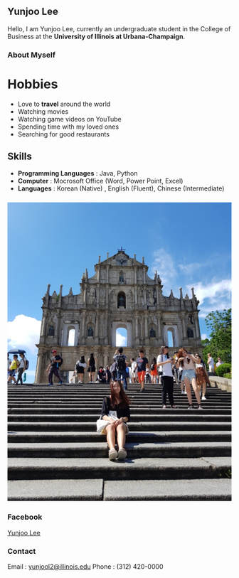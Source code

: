 ## Yunjoo Lee

Hello, I am Yunjoo Lee, currently an undergraduate student in the College of Business at the **University of Illinois at Urbana-Champaign**. 


### About Myself

# Hobbies
- Love to **travel** around the world
- Watching movies
- Watching game videos on YouTube
- Spending time with my loved ones
- Searching for good restaurants

## Skills
- **Programming Languages** : Java, Python
- **Computer** :  Mocrosoft Office (Word, Power Point, Excel)
- **Languages** : Korean (Native) , English (Fluent), Chinese (Intermediate)

### 

![Image](KakaoTalk_20171213_210525212.jpg)

### Facebook
[Yunjoo Lee](https://www.facebook.com/yunjoo.lee.9843)


### Contact

Email : yunjool2@illinois.edu
Phone : (312) 420-0000
